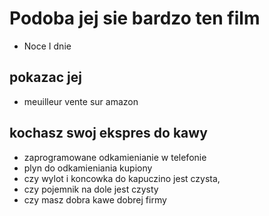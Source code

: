 # Podoba jej sie bardzo ten film

- Noce I dnie

## pokazac jej 
- meuilleur vente sur amazon

## kochasz swoj ekspres do kawy 
- zaprogramowane odkamienianie w telefonie
- plyn do odkamieniania kupiony
- czy wylot i koncowka do kapuczino jest czysta, 
- czy pojemnik na dole jest czysty
- czy masz dobra kawe dobrej firmy 